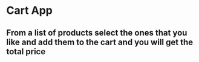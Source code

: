 # Cart App

## From a list of products select the ones that you like and add them to the cart and you will get the total price 

